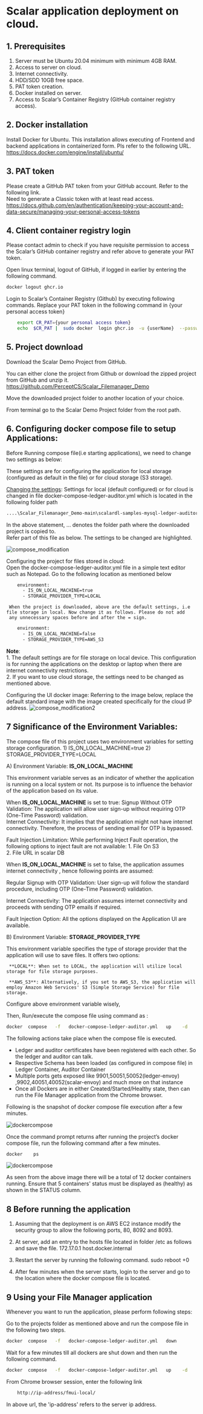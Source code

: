 # Scalar application deployment on cloud.

## 1. Prerequisites
   1. Server must be Ubuntu 20.04 minimum with minimum 4GB RAM. 
   2. Access to server on cloud. 
   3. Internet connectivity.    
   4. HDD/SDD 10GB free space.     
   5. PAT token creation.    
   6. Docker installed on server.    
   7. Access to Scalar’s Container Registry (GitHub container registry access).    

## 2. Docker installation
Install Docker for Ubuntu. This installation allows executing of Frontend and backend applications in containerized form. Pls refer to the following URL.
https://docs.docker.com/engine/install/ubuntu/

## 3. PAT token
Please create a GitHub PAT token from your GitHub account. Refer to the following link.   
Need to generate a Classic token with at least read access.
https://docs.github.com/en/authentication/keeping-your-account-and-data-secure/managing-your-personal-access-tokens

## 4. Client container registry login
Please contact admin to check if you have requisite permission to access the Scalar’s GitHub container registry and refer above to generate your PAT token.

Open linux terminal, logout of GitHub, if logged in earlier by entering the following command.
```bash
docker logout ghcr.io
```
Login to Scalar’s Container Registry (Github) by executing following commands. Replace your PAT token in the following command in 
{your personal access token}
```bash
    export CR_PAT={your personal access token}
    echo  $CR_PAT |  sudo docker  login ghcr.io  -u {userName}  --password-stdin
```

## 5. Project download
Download the Scalar Demo Project from GitHub. 

You can either clone the project from Github or download the zipped project from GitHub and unzip it. 
https://github.com/PerceptCS/Scalar_Filemanager_Demo

Move the downloaded project folder to another location of your choice.     

From terminal go to the Scalar Demo Project folder from the root path. 

## 6. Configuring docker compose file to setup Applications:

Before Running compose file(i.e starting applications), we need to change two settings as below:

These settings are for configuring the application for local storage (configured as default in the file)  or for cloud storage (S3 storage).

<ins>Changing the settings</ins>:
Settings for local (default configured) or for cloud is changed in file docker-compose-ledger-auditor.yml which is located in the following folder path
```bash
....\Scalar_Filemanager_Demo-main\scalardl-samples-mysql-ledger-auditor
```
In the above statement, … denotes the folder path where the downloaded project is copied to.     
Refer part of this file as below. The settings to be changed are highlighted.

![compose_modification](/docs/assets/images/local_config/docker_compose_part.jpg)

   Configuring the project for files stored in cloud:    
     Open the docker-compose-ledger-auditor.yml  file in a simple text editor such as Notepad. Go to the following location as mentioned below
```bash
    environment:
      - IS_ON_LOCAL_MACHINE=true
      - STORAGE_PROVIDER_TYPE=LOCAL 
```
     When the project is downloaded, above are the default settings, i.e file storage in local. Now change it as follows. Please do not add 
     any unnecessary spaces before and after the = sign.

```bash
    environment:
      - IS_ON_LOCAL_MACHINE=false
      - STORAGE_PROVIDER_TYPE=AWS_S3 
```
**Note**:    
       1. The default settings are for file storage on local device. This configuration is for running the applications on the desktop or laptop when there are internet connectivity restrictions.    
       2. If you want to use cloud storage, the settings need to be changed as mentioned above.     
	  
   Configuring the UI docker image:
   Referring to the image below, replace the default standard image with the image created specifically for the cloud IP address.
![compose_modification2](/docs/assets/images/local_config/docker_compose_part2.jpg)	   

## 7 Significance of the Environment Variables:
The compose file of this project uses two environment variables for setting storage configuration.
     1) IS_ON_LOCAL_MACHINE=true 
     2) STORAGE_PROVIDER_TYPE=LOCAL

A) Environment Variable: **IS_ON_LOCAL_MACHINE**

This environment variable serves as an indicator of whether the application is running on a local system or not. Its purpose is to influence the 
behavior of the application based on its value.

When **IS_ON_LOCAL_MACHINE** is set to true:
Signup Without OTP Validation: The application will allow user sign-up without requiring OTP (One-Time Password) validation.   
Internet Connectivity: It implies that the application might not have internet connectivity. Therefore, the process of sending email for OTP is bypassed.

Fault Injection Limitation: While performing Inject Fault operation, the following options to inject fault are not available:
      1. File On S3    
      2. File URL in scalar DB  


When **IS_ON_LOCAL_MACHINE** is set to false, the application assumes internet connectivity , hence following points are assumed:

Regular Signup with OTP Validation: User sign-up will follow the standard procedure, including OTP (One-Time Password) validation.

Internet Connectivity: The application assumes internet connectivity and proceeds with sending OTP emails if required.

Fault Injection Option: All the options displayed on the Application UI are available.

B) Environment Variable: **STORAGE_PROVIDER_TYPE**

This environment variable specifies the type of storage provider that the application will use to save files. It offers two options:     

     **LOCAL**: When set to LOCAL, the application will utilize local storage for file storage purposes.  

     **AWS_S3**: Alternatively, if you set to AWS_S3, the application will employ Amazon Web Services' S3 (Simple Storage Service) for file storage.

Configure above environment variable wisely,

Then, Run/execute the compose file using command as :
```bash
docker  compose   -f   docker-compose-ledger-auditor.yml   up    -d
```
The following actions take place when the compose file is executed.
- Ledger and auditor certificates have been registered with each other. So the ledger and auditor can talk.
- Respective Schema has been loaded (as configured in compose file) in Ledger Container, Auditor Container
- Multiple ports gets exposed like 9901,50051,50052(ledger-envoy) ,9902,40051,40052(scalar-envoy) and much more on that instance 
- Once all Dockers are in either Created/Started/Healthy state, then can run the File Manager application from the Chrome browser.

Following is the snapshot of  docker compose file execution after a few minutes.

![dockercompose](/docs/assets/images/local_config/compose_file_up1.jpg)

Once the command prompt returns after running the project’s docker compose file, run the following command after a few minutes.
```bash
docker    ps
```
![dockercompose](/docs/assets/images/local_config/compose_file_up2.jpg)

As seen from the above image there will be a total of 12 docker containers running. Ensure that 5 containers' status must be displayed 
as (healthy) as shown in the STATUS column.

## 8 Before running the application
   1. Assuming that the deployment is on AWS EC2 instance modify the security group to allow the following ports, 
      80, 8092 and 8093.
	  
   2. At server, add an entry to the hosts file located in folder /etc as follows and save the file.
      172.17.0.1   host.docker.internal   
	  
   3. Restart the server by running the following command.
      sudo reboot +0
	  
   4. After few minutes when the server starts, login to the server and go to the location where the docker compose file is located.

## 9 Using your File Manager application
Whenever you want to run the application, please perform following steps:

Go to the projects folder as mentioned above and run the compose file in the following two steps.
```bash
docker  compose   -f   docker-compose-ledger-auditor.yml   down
```
Wait for a few minutes till all dockers are shut down and then run the following command.
```bash
docker  compose   -f   docker-compose-ledger-auditor.yml   up    -d
```

From Chrome browser session, enter the following link
```bash
    http://ip-address/fmui-local/ 
```
In above url, the 'ip-address' refers to the server ip address.